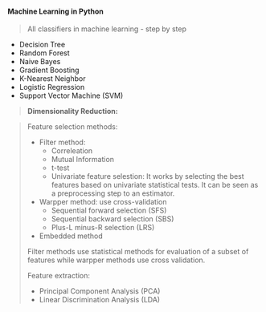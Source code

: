 #### Machine Learning in Python
> All classifiers in machine learning - step by step
- Decision Tree
- Random Forest
- Naive Bayes
- Gradient Boosting
- K-Nearest Neighbor
- Logistic Regression
- Support Vector Machine (SVM)


> **Dimensionality Reduction:**

> Feature selection methods:
>   - Filter method: 
>     - Correleation
>     - Mutual Information
>     - t-test
>     -  Univariate feature selestion: It works by selecting the best features based on univariate statistical tests. It can be seen as a preprocessing step to an estimator.
>   - Warpper method: use cross-validation
>     - Sequential forward selection (SFS)
>     - Sequential backward selection (SBS)
>     - Plus-L minus-R selection (LRS) 
>   - Embedded method
>   
> Filter methods use statistical methods for evaluation of a subset of features while warpper methods use cross validation.
> 
> Feature extraction:
>   - Principal Component Analysis (PCA)
>   - Linear Discrimination Analysis (LDA)

